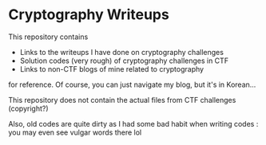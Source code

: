# Cryptography Writeups

This repository contains

- Links to the writeups I have done on cryptography challenges
- Solution codes (very rough) of cryptography challenges in CTF 
- Links to non-CTF blogs of mine related to cryptography

for reference. Of course, you can just navigate my blog, but it's in Korean...

This repository does not contain the actual files from CTF challenges (copyright?)

Also, old codes are quite dirty as I had some bad habit when writing codes : you may even see vulgar words there lol
